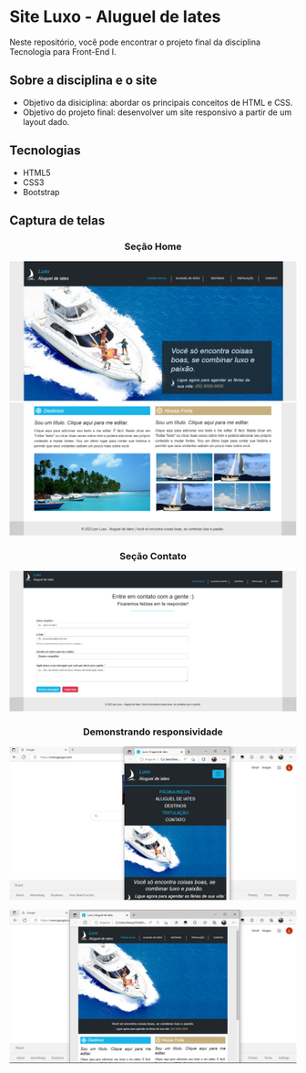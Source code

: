# Site Luxo - Aluguel de Iates

Neste repositório, você pode encontrar o projeto final da disciplina Tecnologia para Front-End I.

## Sobre a disciplina e o site

- Objetivo da disiciplina: abordar os principais conceitos de HTML e CSS.
- Objetivo do projeto final: desenvolver um site responsivo a partir de um layout dado.

## Tecnologias

- HTML5
- CSS3
- Bootstrap

## Captura de telas

<div align = "center">

  ### Seção Home
  
  ![Seção Home - parte de cima](https://github.com/leonardonps/projeto-site-aluguel-iates/blob/main/Projeto-AluguelIates/captura-telas-site/tela-home-1.png)
  ![Seção Home - parte de baixo](https://github.com/leonardonps/projeto-site-aluguel-iates/blob/main/Projeto-AluguelIates/captura-telas-site/tela-home-2.png)
  
  ### Seção Contato
  
  ![Seção Contato](https://github.com/leonardonps/projeto-site-aluguel-iates/blob/main/Projeto-AluguelIates/captura-telas-site/tela-contato.png)
  
  ### Demonstrando responsividade
  
  ![Demonstrando a responsividade](https://github.com/leonardonps/projeto-site-aluguel-iates/blob/main/Projeto-AluguelIates/captura-telas-site/responsividade.png)
  
  ![Demonstrando a responsividade](https://github.com/leonardonps/projeto-site-aluguel-iates/blob/main/Projeto-AluguelIates/captura-telas-site/responsividade-2.png)


</div>
